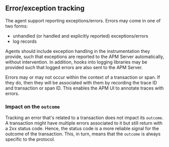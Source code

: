 ## Error/exception tracking

The agent support reporting exceptions/errors. Errors may come in one of two forms:

 - unhandled (or handled and explicitly reported) exceptions/errors
 - log records

Agents should include exception handling in the instrumentation they provide, such that exceptions are reported to the APM Server automatically, without intervention. In addition, hooks into logging libraries may be provided such that logged errors are also sent to the APM Server.

Errors may or may not occur within the context of a transaction or span. If they do, then they will be associated with them by recording the trace ID and transaction or span ID. This enables the APM UI to annotate traces with errors.

### Impact on the `outcome`

Tracking an error that's related to a transaction does not impact its `outcome`.
A transaction might have multiple errors associated to it but still return with a 2xx status code.
Hence, the status code is a more reliable signal for the outcome of the transaction.
This, in turn, means that the `outcome` is always specific to the protocol.